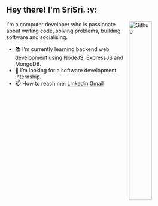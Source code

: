 
<h2> Hey there! I'm SriSri. :v:</h2> 

<img width="35%" align="right" alt="Github" src="https://user-images.githubusercontent.com/48678280/88862734-4903af80-d201-11ea-968b-9c939d88a37c.gif" />

I'm a computer developer who is passionate about writing code, solving problems, building software and socialising.
 
- 📚 I’m currently learning  backend web development using NodeJS, ExpressJS and MongoDB.
- 👯 I’m looking for a software development internship. 
- 📫 How to reach me: [Linkedin](https://www.linkedin.com/in/kattukolu-srisri-reddy-30a65a172/) [Gmail](mailto:srisrireddy.k@gmail.com)


